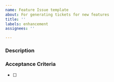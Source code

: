 ```yaml
---
name: Feature Issue template
about: For generating tickets for new features
title: ''
labels: enhancement
assignees: ''

---
```


### Description
### Acceptance Criteria
- [ ]
